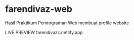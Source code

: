 # farendivaz-web

Hasil Praktikum Pemrograman Web membuat profile website

LIVE PREVIEW
farendivazz.netlify.app

